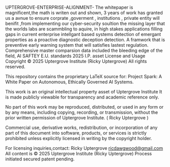 UPTERGROVE-ENTERPRISE-ALIGNMENT-
The whitepaper is magnificent,the math is writen out and shown, 3 years of work has granted us a avnue to ensure corprate ,goverment , institutions , private entity will benifit ,from implementing our cyber-security soultion the missing layer that the worlds labs are scammbling to aquire, in high stakes applications filling gaps in current enterprise intellgant based systems detection of emergant properties as a proactive diagnostic deception detection. A framwork that is preventive early warning system that will satisfies lastest regulation. Comprehensive master comparsion data included the bleeding edge of the field,  AI SAFTEY E.U. standards 2025 I.P. asset
License and Usage
Copyright © 2025 Uptergrove Institute (Ricky Uptergrove) All rights reserved.

This repository contains the proprietary LaTeX source for:
Project Spark: A White Paper on Autonomous, Ethically Governed AI Systems.

This work is an original intellectual property asset of Uptergrove Institute
It is made publicly viewable for transparency and academic reference only.

No part of this work may be reproduced, distributed, or used in any form or by any means, 
including copying, recording, or transmission, without the prior written permission 
of Uptergrove Institute. ( Ricky Uptergrove )

Commercial use, derivative works, redistribution, or incorporation of any part of this 
document into software, products, or services is strictly prohibited unless explicitly 
licensed in writing by the copyright holder.

For licensing inquiries,contact:
Ricky Uptergrove ricdawgwood@gmail.com 
All content is © 2025 Uptergrove Institute (Ricky Uptergrove)
Process initiated secured patent pending. 
